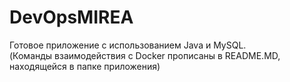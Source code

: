 # DevOpsMIREA
Готовое приложение c использованием Java и MySQL.  
(Команды взаимодействия с Docker прописаны в README.MD, находящейся в папке приложения)
